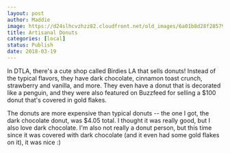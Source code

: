 ```yaml
---
layout: post
author: Maddie
image: https://d24slhcvzhzz82.cloudfront.net/old_images/6a01b8d28f2857970c01b7c9558246970b-pi.jpg
title: Artisanal Donuts
categories: [local]
status: Publish
date: 2018-03-19
---
```


In DTLA, there's a cute shop called Birdies LA that sells donuts! Instead of the typical flavors, they have dark chocolate, cinnamon toast crunch, strawberry and vanilla, and more. They even have a donut that is decorated like a penguin, and they were also featured on Buzzfeed for selling a $100 donut that's covered in gold flakes.

The donuts are more expensive than typical donuts -- the one I got, the dark chocolate donut, was $4.05 total. I thought it was really good, but I also love dark chocolate. I'm also not really a donut person, but this time since it was covered with dark chocolate (and it even had some gold flakes on it), it was nice :)

